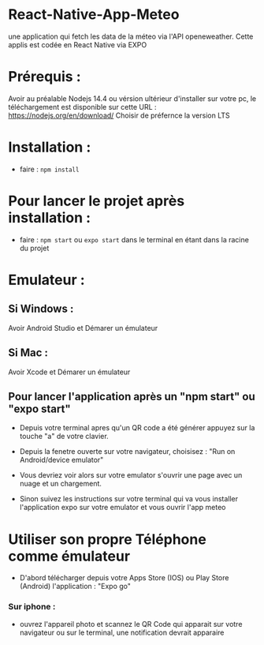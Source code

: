 # React-Native-App-Meteo
une application qui fetch les data de la méteo via l'API openeweather. Cette applis est codée en React Native via EXPO

# Prérequis : 
Avoir au préalable Nodejs 14.4 ou vérsion ultérieur d'installer sur votre pc, 
le téléchargement est disponible sur cette URL : https://nodejs.org/en/download/ 
Choisir de préfernce la version LTS

# Installation :
- faire : `npm install`
# Pour lancer le projet après installation :
- faire : `npm start` ou `expo start` dans le terminal en étant dans la racine du projet

# Emulateur : 

## Si Windows :
Avoir Android Studio et Démarer un émulateur

## Si Mac :
Avoir Xcode et Démarer un émulateur

## Pour lancer l'application après un "npm start" ou "expo start"

- Depuis votre terminal apres qu'un QR code a été générer appuyez sur la touche "a" de votre clavier.
- Depuis la fenetre ouverte sur votre navigateur, choisisez : "Run on Android/device emulator"

- Vous devriez voir alors sur votre emulator s'ouvrir une page avec un nuage et un chargement.
- Sinon suivez les instructions sur votre terminal qui va vous installer l'application expo sur votre emulator et vous ouvrir l'app meteo

# Utiliser son propre Téléphone comme émulateur
- D'abord télécharger depuis votre Apps Store (IOS) ou Play Store (Android) l'application : "Expo go"

### Sur iphone : 
- ouvrez l'appareil photo et scannez le QR Code qui apparait sur votre navigateur ou sur le terminal, une notification devrait apparaire



